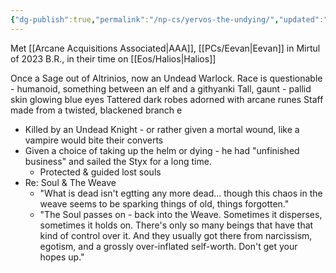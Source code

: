 ```yaml
---
{"dg-publish":true,"permalink":"/np-cs/yervos-the-undying/","updated":"2024-12-23T12:03:12.752-05:00"}
---
```


Met [[Arcane Acquisitions Associated\|AAA]], [[PCs/Eevan\|Eevan]] in Mirtul of 2023 B.R., in their time on [[Eos/Halios\|Halios]] 

Once a Sage out of Altrinios, now an Undead Warlock.
	Race is questionable - humanoid, something between an elf and a githyanki
	Tall, gaunt - pallid skin glowing blue eyes
	Tattered dark robes adorned with arcane runes
	Staff made from a twisted, blackened branch
e
- Killed by an Undead Knight - or rather given a mortal wound, like a vampire would bite their converts
- Given a choice of taking up the helm or dying - he had "unfinished business" and sailed the Styx for a long time.
	- Protected & guided lost souls
- Re: Soul & The Weave
	- "What is dead isn't egtting any more dead... though this chaos in the weave seems to be sparking things of old, things forgotten."
	- "The Soul passes on - back into the Weave. Sometimes it disperses, sometimes it holds on. There's only so many beings that have that kind of control over it. And they usually got there from narcissism, egotism, and a grossly over-inflated self-worth. Don't get your hopes up."

